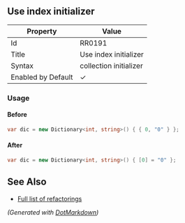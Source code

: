## Use index initializer

| Property           | Value                  |
| ------------------ | ---------------------- |
| Id                 | RR0191                 |
| Title              | Use index initializer  |
| Syntax             | collection initializer |
| Enabled by Default | &#x2713;               |

### Usage

#### Before

```csharp
var dic = new Dictionary<int, string>() { { 0, "0" } };
```

#### After

```csharp
var dic = new Dictionary<int, string>() { [0] = "0" };
```

## See Also

* [Full list of refactorings](Refactorings.md)


*\(Generated with [DotMarkdown](http://github.com/JosefPihrt/DotMarkdown)\)*